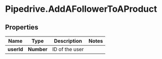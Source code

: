 # Pipedrive.AddAFollowerToAProduct

## Properties

Name | Type | Description | Notes
------------ | ------------- | ------------- | -------------
**userId** | **Number** | ID of the user | 


